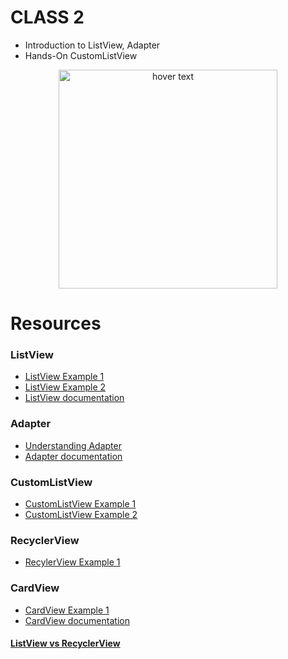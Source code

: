 # CLASS 2
- Introduction to ListView, Adapter
- Hands-On CustomListView
<p align="center">
  <img src="https://github.com/Aniket468/2019-20-Classes/blob/master/Android/2019_08_29-Android-Class-2/CustomListView.png" width="350" title="hover text">
</p>

# Resources
### ListView
- [ListView Example 1](https://www.tutorialspoint.com/android/android_list_view.htm)
- [ListView Example 2](https://abhiandroid.com/ui/listview)
- [ListView documentation](https://developer.android.com/reference/android/widget/ListView)

### Adapter
- [Understanding Adapter](https://abhiandroid.com/ui/adapter)
- [Adapter documentation](https://developer.android.com/reference/android/widget/Adapter)

### CustomListView
- [CustomListView Example 1](https://www.javatpoint.com/android-custom-listview)
- [CustomListView Example 2](https://www.androidhive.info/2012/02/android-custom-listview-with-image-and-text)

### RecyclerView
- [RecylerView Example 1](https://www.androidhive.info/2016/01/android-working-with-recycler-view/)

### CardView
- [CardView Example 1](https://www.androidhive.info/2016/05/android-working-with-card-view-and-recycler-view/)
- [CardView documentation](https://developer.android.com/reference/androidx/cardview/widget/CardView.html)

#### [ListView vs RecyclerView](https://stackoverflow.com/questions/26728651/recyclerview-vs-listview)
